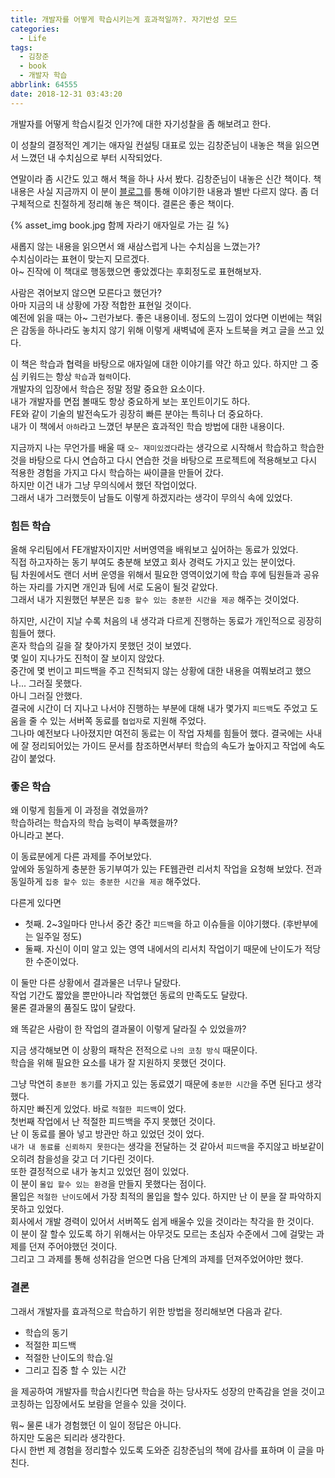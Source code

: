 ```yaml
---
title: 개발자를 어떻게 학습시키는게 효과적일까?. 자기반성 모드
categories:
  - Life
tags:
  - 김창준
  - book
  - 개발자 학습
abbrlink: 64555
date: 2018-12-31 03:43:20
---
```


개발자를 어떻게 학습시킬것 인가?에 대한 자기성찰을 좀 해보려고 한다.

이 성찰의 결정적인 계기는
애자일 컨설팅 대표로 있는 김창준님이 내놓은 책을 읽으면서 느꼈던 내 수치심으로 부터 시작되었다.

연말이라 좀 시간도 있고 해서 책을 하나 사서 봤다. 김창준님이 내놓은 신간 책이다.
책 내용은 사실 지금까지 이 분이 [블로그](http://agile.egloos.com/)를 통해 이야기한 내용과 별반 다르지 않다.
좀 더 구체적으로 친절하게 정리해 놓은 책이다. 결론은 좋은 책이다.

<!-- more -->

{% asset_img book.jpg 함께 자라기 애자일로 가는 길 %}

새롭지 않는 내용을 읽으면서 왜 새삼스럽게 나는 수치심을 느꼈는가?  
수치심이라는 표현이 맞는지 모르겠다.  
아~ 진작에 이 책대로 행동했으면 좋았겠다는 후회정도로 표현해보자.

사람은 겪어보지 않으면 모른다고 했던가?  
아마 지금의 내 상황에 가장 적합한 표현일 것이다.  
예전에 읽을 때는 아~ 그런가보다. 좋은 내용이네. 정도의 느낌이 었다면
이번에는 책읽은 감동을 하나라도 놓치지 않기 위해 이렇게 새벽녘에 혼자 노트북을 켜고 글을 쓰고 있다.

이 책은 학습과 협력을 바탕으로 애자일에 대한 이야기를 약간 하고 있다. 하지만 그 중심 키워드는 항상 `학습`과 `협력`이다.  
개발자의 입장에서 학습은 정말 정말 중요한 요소이다.  
내가 개발자를 면접 볼때도 항상 중요하게 보는 포인트이기도 하다.  
FE와 같이 기술의 발전속도가 굉장히 빠른 분야는 특히나 더 중요하다.  
내가 이 책에서 `아하`라고 느꼈던 부분은 효과적인 학습 방법에 대한 내용이다.

지금까지 나는 무언가를 배울 때 `오~ 재미있겠다`라는 생각으로 시작해서 학습하고 학습한 것을 바탕으로 다시 연습하고 다시 연습한 것을 바탕으로 프로젝트에 적용해보고 다시 적용한 경험을 가지고 다시 학습하는 싸이클을 만들어 갔다.  
하지만 이건 내가 그냥 무의식에서 했던 작업이었다.  
그래서 내가 그러했듯이 남들도 이렇게 하겠지라는 생각이 무의식 속에 있었다.

### 힘든 학습

올해 우리팀에서 FE개발자이지만 서버영역을 배워보고 싶어하는 동료가 있었다.  
직접 하고자하는 동기 부여도 충분해 보였고 회사 경력도 가지고 있는 분이었다.  
팀 차원에서도 랜더 서버 운영을 위해서 필요한 영역이었기에 학습 후에 팀원들과 공유하는 자리를 가지면 개인과 팀에 서로 도움이 될것 같았다.  
그래서 내가 지원했던 부분은 `집중 할수 있는 충분한 시간을 제공` 해주는 것이었다.

하지만, 시간이 지날 수록 처음의 내 생각과 다르게 진행하는 동료가 개인적으로 굉장히 힘들어 했다.  
혼자 학습의 길을 잘 찾아가지 못했던 것이 보였다.  
몇 일이 지나가도 진척이 잘 보이지 않았다.  
중간에 몇 번이고 피드백을 주고 진척되지 않는 상황에 대한 내용을 여쭤보려고 했으나... 그러질 못했다.  
아니 그러질 안했다.  
결국에 시간이 더 지나고 나서야 진행하는 부분에 대해 내가 몇가지 `피드백`도 주었고 도움을 줄 수 있는 서버쪽 동료를 `협업자`로 지원해 주었다.  
그나마 예전보다 나아졌지만 여전히 동료는 이 작업 자체를 힘들어 했다.
결국에는 사내에 잘 정리되어있는 가이드 문서를 참조하면서부터 학습의 속도가 높아지고 작업에 속도감이 붙었다.

### 좋은 학습

왜 이렇게 힘들게 이 과정을 겪었을까?  
학습하려는 학습자의 학습 능력이 부족했을까?  
아니라고 본다.

이 동료분에게 다른 과제를 주어보았다.  
앞에와 동일하게 충분한 동기부여가 있는 FE웹관련 리서치 작업을 요청해 보았다.
전과 동일하게 `집중 할수 있는 충분한 시간을 제공` 해주었다.

다른게 있다면

- 첫째. 2~3일마다 만나서 중간 중간 `피드백`을 하고 이슈들을 이야기했다. (후반부에는 일주일 정도)
- 둘째. 자신이 이미 알고 있는 영역 내에서의 리서치 작업이기 때문에 난이도가 적당한 수준이었다.

이 둘만 다른 상황에서 결과물은 너무나 달랐다.  
작업 기간도 짧았을 뿐만아니라 작업했던 동료의 만족도도 달랐다.  
물론 결과물의 품질도 많이 달랐다.

왜 똑같은 사람이 한 작업의 결과물이 이렇게 달라질 수 있었을까?

지금 생각해보면 이 상황의 패착은 전적으로 `나의 코칭 방식` 때문이다.  
학습을 위해 필요한 요소를 내가 잘 지원하지 못했던 것이다.

그냥 막연히 `충분한 동기`를 가지고 있는 동료였기 때문에 `충분한 시간`을 주면 된다고 생각했다.  
하지만 빠진게 있었다. 바로 `적절한 피드백`이 었다.  
첫번째 작업에서 난 적절한 피드백을 주지 못했던 것이다.  
난 이 동료를 몰아 넣고 방관만 하고 있었던 것이 었다.  
`내가 내 동료를 신뢰하지 못한다`는 생각을 전달하는 것 같아서 `피드백`을 주지않고 바보같이 오히려 참을성을 갖고 더 기다린 것이다.  
또한 결정적으로 내가 놓치고 있었던 점이 있었다.  
이 분이 `몰입 할수 있는 환경`을 만들지 못했다는 점이다.  
몰입은 `적절한 난이도`에서 가장 최적의 몰입을 할수 있다. 하지만 난 이 분을 잘 파악하지 못하고 있었다.  
회사에서 개발 경력이 있어서 서버쪽도 쉽게 배울수 있을 것이라는 착각을 한 것이다.  
이 분이 잘 할수 있도록 하기 위해서는 아무것도 모르는 초심자 수준에서 그에 걸맞는 과제를 던져 주어야했던 것이다.  
그리고 그 과제를 통해 성취감을 얻으면 다음 단계의 과제를 던져주었어야만 했다.

### 결론

그래서 개발자를 효과적으로 학습하기 위한 방법을 정리해보면 다음과 같다.

- 학습의 동기
- 적절한 피드백
- 적절한 난이도의 학습.일
- 그리고 집중 할 수 있는 시간

을 제공하여 개발자를 학습시킨다면 학습을 하는 당사자도 성장의 만족감을 얻을 것이고  
코칭하는 입장에서도 보람을 얻을수 있을 것이다.

뭐~ 물론 내가 경험했던 이 일이 정답은 아니다.  
하지만 도움은 되리라 생각한다.  
다시 한번 제 경험을 정리할수 있도록 도와준 김창준님의 책에 감사를 표하며 이 글을 마친다.
